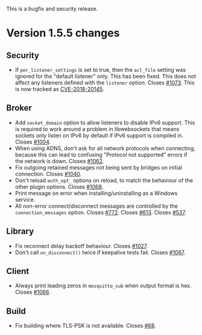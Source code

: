 <!--
.. title: Version 1.5.5 released
.. slug: version-155-released
.. date: 2018-12-11 15:57:18 UTC+00:00
.. tags: Releases
.. category:
.. link:
.. description:
.. type: text
-->

This is a bugfix and security release.

# Version 1.5.5 changes

## Security
- If `per_listener_settings` is set to true, then the `acl_file` setting was
  ignored for the "default listener" only. This has been fixed. This does not
  affect any listeners defined with the `listener` option. Closes [#1073].
  This is now tracked as [CVE-2018-20145].

## Broker
- Add `socket_domain` option to allow listeners to disable IPv6 support.
  This is required to work around a problem in libwebsockets that means
  sockets only listen on IPv6 by default if IPv6 support is compiled in.
  Closes [#1004].
- When using ADNS, don't ask for all network protocols when connecting,
  because this can lead to confusing "Protocol not supported" errors if the
  network is down. Closes [#1062].
- Fix outgoing retained messages not being sent by bridges on initial
  connection. Closes [#1040].
- Don't reload `auth_opt_` options on reload, to match the behaviour of the
  other plugin options. Closes [#1068].
- Print message on error when installing/uninstalling as a Windows service.
- All non-error connect/disconnect messages are controlled by the
  `connection_messages` option. Closes [#772]. Closes [#613]. Closes [#537].

## Library
- Fix reconnect delay backoff behaviour. Closes [#1027].
- Don't call `on_disconnect()` twice if keepalive tests fail. Closes [#1067].

## Client
- Always print leading zeros in `mosquitto_sub` when output format is hex.
  Closes [#1066].

## Build
- Fix building where TLS-PSK is not available. Closes [#68].


[CVE-2018-20145]: https://nvd.nist.gov/vuln/detail/CVE-2018-20145
[#68]: https://github.com/eclipse/mosquitto/issues/68
[#537]: https://github.com/eclipse/mosquitto/issues/537
[#613]: https://github.com/eclipse/mosquitto/issues/613
[#772]: https://github.com/eclipse/mosquitto/issues/772
[#1004]: https://github.com/eclipse/mosquitto/issues/1004
[#1027]: https://github.com/eclipse/mosquitto/issues/1027
[#1040]: https://github.com/eclipse/mosquitto/issues/1040
[#1062]: https://github.com/eclipse/mosquitto/issues/1062
[#1066]: https://github.com/eclipse/mosquitto/issues/1066
[#1067]: https://github.com/eclipse/mosquitto/issues/1067
[#1068]: https://github.com/eclipse/mosquitto/issues/1068
[#1073]: https://github.com/eclipse/mosquitto/issues/1073

